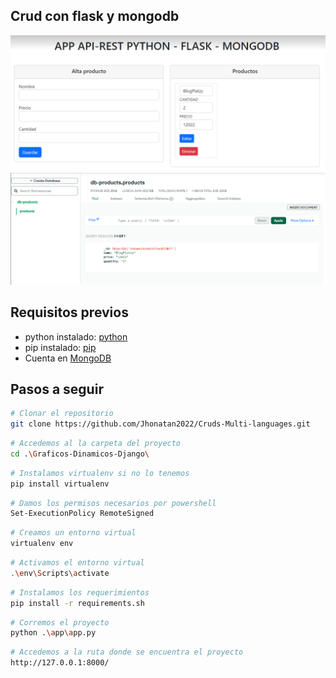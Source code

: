 ## Crud con flask y mongodb

![](img/Resultado.png)
![](img/Resultaod2.png)


## Requisitos previos

* python instalado: [python](https://www.python.org/downloads/)
* pip instalado: [pip](https://pip.pypa.io/en/stable/installing/)
* Cuenta en [MongoDB](https://www.mongodb.com/)


## Pasos a seguir

```sh
# Clonar el repositorio
git clone https://github.com/Jhonatan2022/Cruds-Multi-languages.git
```

```sh
# Accedemos al la carpeta del proyecto
cd .\Graficos-Dinamicos-Django\
```
```sh
# Instalamos virtualenv si no lo tenemos 
pip install virtualenv
```

```sh
# Damos los permisos necesarios por powershell
Set-ExecutionPolicy RemoteSigned
```

```sh
# Creamos un entorno virtual
virtualenv env
```

```sh
# Activamos el entorno virtual
.\env\Scripts\activate
```

```sh
# Instalamos los requerimientos
pip install -r requirements.sh
```

```sh
# Corremos el proyecto
python .\app\app.py
```

```sh
# Accedemos a la ruta donde se encuentra el proyecto
http://127.0.0.1:8000/
```
